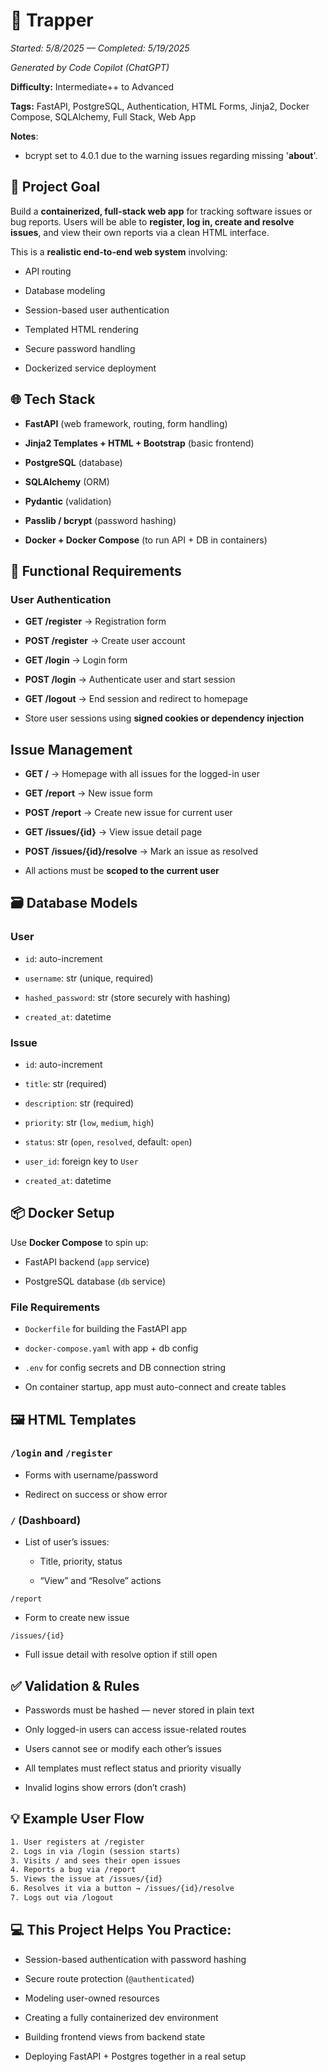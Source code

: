 # 🧩 Trapper

*Started: 5/8/2025 — Completed: 5/19/2025*

*Generated by Code Copilot (ChatGPT)*

**Difficulty:** Intermediate++ to Advanced

**Tags:** FastAPI, PostgreSQL, Authentication, HTML Forms, Jinja2, Docker Compose, SQLAlchemy, Full Stack, Web App


**Notes**:

- bcrypt set to 4.0.1 due to the warning issues regarding missing '__about__'.

## 🧠 Project Goal

Build a **containerized, full-stack web app** for tracking software issues or bug reports. Users will be able to **register, log in, create and resolve issues**, and view their own reports via a clean HTML interface.

This is a **realistic end-to-end web system** involving:

- API routing

- Database modeling

- Session-based user authentication

- Templated HTML rendering

- Secure password handling

- Dockerized service deployment

## 🌐 Tech Stack

- **FastAPI** (web framework, routing, form handling)

- **Jinja2 Templates + HTML + Bootstrap** (basic frontend)

- **PostgreSQL** (database)

- **SQLAlchemy** (ORM)

- **Pydantic** (validation)

- **Passlib / bcrypt** (password hashing)

- **Docker + Docker Compose** (to run API + DB in containers)

## 📝 Functional Requirements

### User Authentication

- **GET /register** → Registration form

- **POST /register** → Create user account

- **GET /login** → Login form

- **POST /login** → Authenticate user and start session

- **GET /logout** → End session and redirect to homepage

- Store user sessions using **signed cookies or dependency injection**

## Issue Management

- **GET /** → Homepage with all issues for the logged-in user

- **GET /report** → New issue form

- **POST /report** → Create new issue for current user

- **GET /issues/{id}** → View issue detail page

- **POST /issues/{id}/resolve** → Mark an issue as resolved

- All actions must be **scoped to the current user**

## 🗃️ Database Models

### User

- `id`: auto-increment

- `username`: str (unique, required)

- `hashed_password`: str (store securely with hashing)

- `created_at`: datetime

### Issue

- `id`: auto-increment

- `title`: str (required)

- `description`: str (required)

- `priority`: str (`low`, `medium`, `high`)

- `status`: str (`open`, `resolved`, default: `open`)

- `user_id`: foreign key to `User`

- `created_at`: datetime

## 📦 Docker Setup

Use **Docker Compose** to spin up:

- FastAPI backend (`app` service)

- PostgreSQL database (`db` service)

### File Requirements

- `Dockerfile` for building the FastAPI app

- `docker-compose.yaml` with app + db config

- `.env` for config secrets and DB connection string

- On container startup, app must auto-connect and create tables

## 🖼️ HTML Templates

### `/login` and `/register`

- Forms with username/password

- Redirect on success or show error

### `/` (Dashboard)

- List of user’s issues:

    - Title, priority, status

    - “View” and “Resolve” actions

`/report`

- Form to create new issue

`/issues/{id}`

- Full issue detail with resolve option if still open

## ✅ Validation & Rules

- Passwords must be hashed — never stored in plain text

- Only logged-in users can access issue-related routes

- Users cannot see or modify each other’s issues

- All templates must reflect status and priority visually

- Invalid logins show errors (don’t crash)

## 💡 Example User Flow

```txt
1. User registers at /register  
2. Logs in via /login (session starts)  
3. Visits / and sees their open issues  
4. Reports a bug via /report  
5. Views the issue at /issues/{id}  
6. Resolves it via a button → /issues/{id}/resolve  
7. Logs out via /logout
```

## 💻 This Project Helps You Practice:

- Session-based authentication with password hashing

- Secure route protection (`@authenticated`)

- Modeling user-owned resources

- Creating a fully containerized dev environment

- Building frontend views from backend state

- Deploying FastAPI + Postgres together in a real setup

